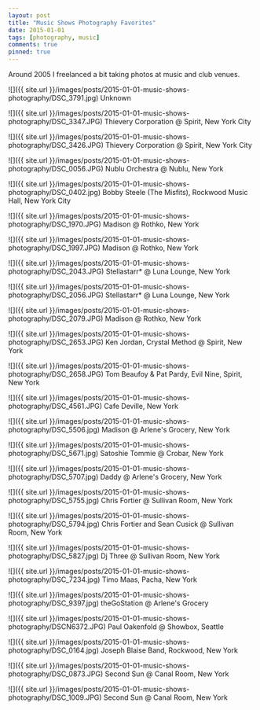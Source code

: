 ```yaml
---
layout: post
title: "Music Shows Photography Favorites"
date: 2015-01-01
tags: [photography, music]
comments: true
pinned: true
---
```

Around 2005 I freelanced a bit taking photos at music and club venues.

![]({{ site.url }}/images/posts/2015-01-01-music-shows-photography/DSC_3791.jpg)
Unknown

![]({{ site.url }}/images/posts/2015-01-01-music-shows-photography/DSC_3347.JPG)
Thievery Corporation @ Spirit, New York City

![]({{ site.url }}/images/posts/2015-01-01-music-shows-photography/DSC_3426.JPG)
Thievery Corporation @ Spirit, New York City

![]({{ site.url }}/images/posts/2015-01-01-music-shows-photography/DSC_0056.JPG)
Nublu Orchestra @ Nublu, New York

![]({{ site.url }}/images/posts/2015-01-01-music-shows-photography/DSC_0402.jpg)
Bobby Steele (The Misfits), Rockwood Music Hall, New York City

![]({{ site.url }}/images/posts/2015-01-01-music-shows-photography/DSC_1970.JPG)
Madison @ Rothko, New York

![]({{ site.url }}/images/posts/2015-01-01-music-shows-photography/DSC_1997.JPG)
Madison @ Rothko, New York

![]({{ site.url }}/images/posts/2015-01-01-music-shows-photography/DSC_2043.JPG)
Stellastarr* @ Luna Lounge, New York

![]({{ site.url }}/images/posts/2015-01-01-music-shows-photography/DSC_2056.JPG)
Stellastarr* @ Luna Lounge, New York

![]({{ site.url }}/images/posts/2015-01-01-music-shows-photography/DSC_2079.JPG)
Madison @ Rothko, New York

![]({{ site.url }}/images/posts/2015-01-01-music-shows-photography/DSC_2653.JPG)
Ken Jordan, Crystal Method @ Spirit, New York

![]({{ site.url }}/images/posts/2015-01-01-music-shows-photography/DSC_2658.JPG)
Tom Beaufoy & Pat Pardy, Evil Nine, Spirit, New York

![]({{ site.url }}/images/posts/2015-01-01-music-shows-photography/DSC_4561.JPG)
Cafe Deville, New York

![]({{ site.url }}/images/posts/2015-01-01-music-shows-photography/DSC_5506.jpg)
Madison @ Arlene's Grocery, New York

![]({{ site.url }}/images/posts/2015-01-01-music-shows-photography/DSC_5671.jpg)
Satoshie Tommie @ Crobar, New York

![]({{ site.url }}/images/posts/2015-01-01-music-shows-photography/DSC_5707.jpg)
Daddy @ Arlene's Grocery, New York

![]({{ site.url }}/images/posts/2015-01-01-music-shows-photography/DSC_5755.jpg)
Chris Fortier @ Sullivan Room, New York

![]({{ site.url }}/images/posts/2015-01-01-music-shows-photography/DSC_5794.jpg)
Chris Fortier and Sean Cusick @ Sullivan Room, New York

![]({{ site.url }}/images/posts/2015-01-01-music-shows-photography/DSC_5827.jpg)
Dj Three @ Sullivan Room, New York

![]({{ site.url }}/images/posts/2015-01-01-music-shows-photography/DSC_7234.jpg)
Timo Maas, Pacha, New York

![]({{ site.url }}/images/posts/2015-01-01-music-shows-photography/DSC_9397.jpg)
theGoStation @ Arlene's Grocery

![]({{ site.url }}/images/posts/2015-01-01-music-shows-photography/DSCN6372.JPG)
Paul Oakenfold @ Showbox, Seattle

![]({{ site.url }}/images/posts/2015-01-01-music-shows-photography/DSC_0164.jpg)
Joseph Blaise Band, Rockwood, New York

![]({{ site.url }}/images/posts/2015-01-01-music-shows-photography/DSC_0873.JPG)
Second Sun @ Canal Room, New York

![]({{ site.url }}/images/posts/2015-01-01-music-shows-photography/DSC_1009.JPG)
Second Sun @ Canal Room, New York



